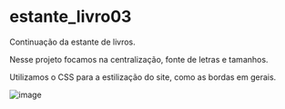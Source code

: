 # estante_livro03

Continuação da estante de livros.

Nesse projeto focamos na centralização, fonte de letras e tamanhos.

Utilizamos o  CSS para a estilização do site, como as bordas em gerais. 

![image](https://user-images.githubusercontent.com/109157882/205471402-e1807100-5103-4db8-b0c1-7a3c0ec63025.png)

